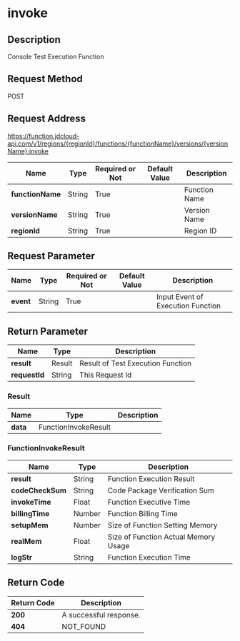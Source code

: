 # invoke


## Description
Console Test Execution Function

## Request Method
POST

## Request Address
https://function.jdcloud-api.com/v1/regions/{regionId}/functions/{functionName}/versions/{versionName}:invoke

|Name|Type|Required or Not|Default Value|Description|
|---|---|---|---|---|
|**functionName**|String|True| |Function Name|
|**versionName**|String|True| |Version Name|
|**regionId**|String|True| |Region ID|

## Request Parameter
|Name|Type|Required or Not|Default Value|Description|
|---|---|---|---|---|
|**event**|String|True| |Input Event of Execution Function|


## Return Parameter
|Name|Type|Description|
|---|---|---|
|**result**|Result|Result of Test Execution Function|
|**requestId**|String|This Request Id|

### Result
|Name|Type|Description|
|---|---|---|
|**data**|FunctionInvokeResult| |
### FunctionInvokeResult
|Name|Type|Description|
|---|---|---|
|**result**|String|Function Execution Result|
|**codeCheckSum**|String|Code Package Verification Sum|
|**invokeTime**|Float|Function Executive Time|
|**billingTime**|Number|Function Billing Time|
|**setupMem**|Number|Size of Function Setting Memory|
|**realMem**|Float|Size of Function Actual Memory Usage|
|**logStr**|String|Function Execution Time|

## Return Code
|Return Code|Description|
|---|---|
|**200**|A successful response.|
|**404**|NOT_FOUND|
